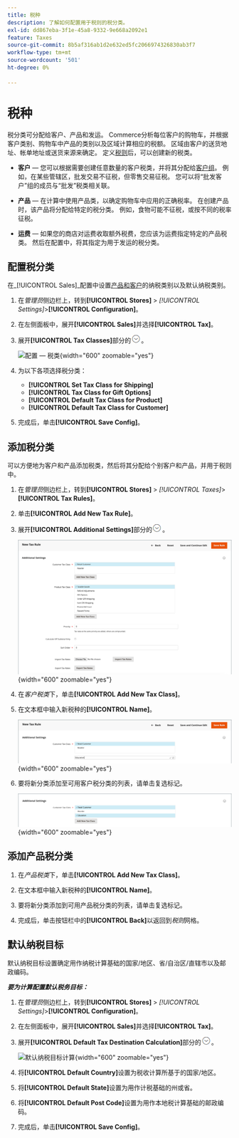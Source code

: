 ```yaml
---
title: 税种
description: 了解如何配置用于税则的税分类。
exl-id: dd867eba-3f1e-45a8-9332-9e668a2092e1
feature: Taxes
source-git-commit: 8b5af316ab1d2e632ed5fc2066974326830ab3f7
workflow-type: tm+mt
source-wordcount: '501'
ht-degree: 0%

---
```


# 税种

税分类可分配给客户、产品和发运。 Commerce分析每位客户的购物车，并根据客户类别、购物车中产品的类别以及区域计算相应的税额。 区域由客户的送货地址、帐单地址或送货来源来确定。 定义[税则](tax-rules.md)后，可以创建新的税类。

- **客户** — 您可以根据需要创建任意数量的客户税类，并将其分配给[客户组](../customers/customer-groups.md)。 例如，在某些管辖区，批发交易不征税，但零售交易征税。 您可以将“批发客户”组的成员与“批发”税类相关联。

- **产品** — 在计算中使用产品类，以确定购物车中应用的正确税率。 在创建产品时，该产品将分配给特定的税分类。 例如，食物可能不征税，或按不同的税率征税。

- **运费** — 如果您的商店对运费收取额外税费，您应该为运费指定特定的产品税类。 然后在配置中，将其指定为用于发运的税分类。

## 配置税分类

在&#x200B;_[!UICONTROL Sales]_配置中设置[产品和客户](#add-a-product-tax-class)的纳税类别以及默认纳税类别。

1. 在&#x200B;_管理员_&#x200B;侧边栏上，转到&#x200B;**[!UICONTROL Stores]** > _[!UICONTROL Settings]_>**[!UICONTROL Configuration]**。

1. 在左侧面板中，展开&#x200B;**[!UICONTROL Sales]**&#x200B;并选择&#x200B;**[!UICONTROL Tax]**。

1. 展开&#x200B;**[!UICONTROL Tax Classes]**&#x200B;部分的![扩展选择器](../assets/icon-display-expand.png)。

   ![配置 — 税类](../configuration-reference/sales/assets/tax-tax-classes.png){width="600" zoomable="yes"}

1. 为以下各项选择税分类：

   - **[!UICONTROL Set Tax Class for Shipping]**
   - **[!UICONTROL Tax Class for Gift Options]**
   - **[!UICONTROL Default Tax Class for Product]**
   - **[!UICONTROL Default Tax Class for Customer]**

1. 完成后，单击&#x200B;**[!UICONTROL Save Config]**。

## 添加税分类

可以方便地为客户和产品添加税类，然后将其分配给个别客户和产品，并用于税则中。

1. 在&#x200B;_管理员_&#x200B;侧边栏上，转到&#x200B;**[!UICONTROL Stores]** > _[!UICONTROL Taxes]_>**[!UICONTROL Tax Rules]**。

1. 单击&#x200B;**[!UICONTROL Add New Tax Rule]**。

1. 展开&#x200B;**[!UICONTROL Additional Settings]**&#x200B;部分的![扩展选择器](../assets/icon-display-expand.png)。

   ![添加新税类](./assets/tax-class-additional-settings.png){width="600" zoomable="yes"}

1. 在&#x200B;_客户税类_&#x200B;下，单击&#x200B;**[!UICONTROL Add New Tax Class]**。

1. 在文本框中输入新税种的&#x200B;**[!UICONTROL Name]**。

   ![添加新税类](./assets/tax-class-customer-add-new.png){width="600" zoomable="yes"}

1. 要将新分类添加至可用客户税分类的列表，请单击复选标记。

   ![新税类](./assets/tax-classes-updated.png){width="600" zoomable="yes"}

## 添加产品税分类

1. 在&#x200B;_产品税类_&#x200B;下，单击&#x200B;**[!UICONTROL Add New Tax Class]**。

1. 在文本框中输入新税种的&#x200B;**[!UICONTROL Name]**。

1. 要将新分类添加到可用产品税分类的列表，请单击复选标记。

1. 完成后，单击按钮栏中的&#x200B;**[!UICONTROL Back]**&#x200B;以返回到&#x200B;_税则_&#x200B;网格。

## 默认纳税目标

默认纳税目标设置确定用作纳税计算基础的国家/地区、省/自治区/直辖市以及邮政编码。

**_要为计算配置默认税务目标：_**

1. 在&#x200B;_管理员_&#x200B;侧边栏上，转到&#x200B;**[!UICONTROL Stores]** > _[!UICONTROL Settings]_>**[!UICONTROL Configuration]**。

1. 在左侧面板中，展开&#x200B;**[!UICONTROL Sales]**&#x200B;并选择&#x200B;**[!UICONTROL Tax]**。

1. 展开&#x200B;**[!UICONTROL Default Tax Destination Calculation]**&#x200B;部分的![扩展选择器](../assets/icon-display-expand.png)。

   ![默认纳税目标计算](../configuration-reference/sales/assets/tax-default-tax-destination-calculation.png){width="600" zoomable="yes"}

1. 将&#x200B;**[!UICONTROL Default Country]**&#x200B;设置为税收计算所基于的国家/地区。

1. 将&#x200B;**[!UICONTROL Default State]**&#x200B;设置为用作计税基础的州或省。

1. 将&#x200B;**[!UICONTROL Default Post Code]**&#x200B;设置为用作本地税计算基础的邮政编码。

1. 完成后，单击&#x200B;**[!UICONTROL Save Config]**。
